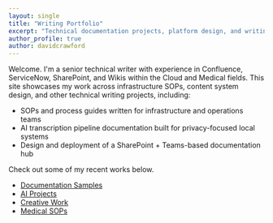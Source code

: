 ```yaml
---
layout: single
title: "Writing Portfolio"
excerpt: "Technical documentation projects, platform design, and writing systems focused on AI, cloud infrastructure, and internal tooling."
author_profile: true
author: davidcrawford
---
```


Welcome. I'm a senior technical writer with experience in Confluence, ServiceNow, SharePoint, and Wikis within the Cloud and Medical fields. This site showcases my work across infrastructure SOPs, content system design, and other technical writing projects, including:
- SOPs and process guides written for infrastructure and operations teams
- AI transcription pipeline documentation built for privacy-focused local systems
- Design and deployment of a SharePoint + Teams-based documentation hub

Check out some of my recent works below.

- [Documentation Samples](/samples/)
- [AI Projects](/projects/)
- [Creative Work](/creative/)
- [Medical SOPs](/medical/)

